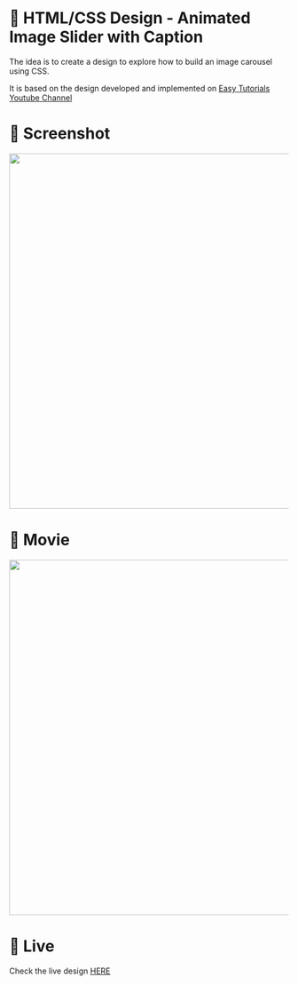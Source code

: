 # 🎨 HTML/CSS Design -  Animated Image Slider with Caption

The idea is to create a design to explore how to build an image carousel using CSS. 

It is based on the design developed and implemented  on [Easy Tutorials Youtube Channel](https://www.youtube.com/watch?v=m91pL94YLvg)


# 📸 Screenshot
<img src="https://storage.googleapis.com/rfribeiro-css/images-slider-07/presentation.png" width="640">


# 🎥 Movie
<img src="https://storage.googleapis.com/rfribeiro-css/images-slider-07/presentation.gif" width="640">

# 🚀 Live

Check the live design [HERE](https://storage.googleapis.com/rfribeiro-css/images-slider-07/index.html)